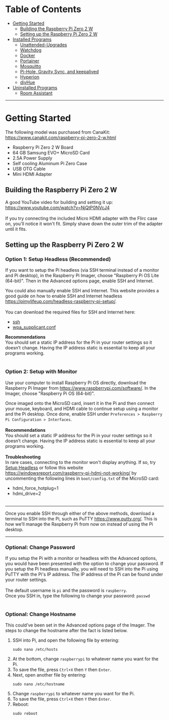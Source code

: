 # Table of Contents
* [Getting Started](#Getting-Started)
  * [Building the Raspberry Pi Zero 2 W](#Building-the-Raspberry-Pi-Zero-2-W)
  * [Setting up the Raspberry Pi Zero 2 W](#Setting-up-the-Raspberry-Pi-Zero-2-W) 
* [Installed Programs](/Raspberry%20Pi%20Zero%202%20W/Installed%20Programs/)
  * [Unattended-Upgrades](/Raspberry%20Pi%20Zero%202%20W/Installed%20Programs/01%20-%20Unattended-Upgrades.md)
  * [Watchdog](/Raspberry%20Pi%20Zero%202%20W/Installed%20Programs/02%20-%20Watchdog.md)
  * [Docker](/Raspberry%20Pi%20Zero%202%20W/Installed%20Programs/03%20-%20Docker.md)
  * [Portainer](/Raspberry%20Pi%20Zero%202%20W/Installed%20Programs/04%20-%20Portainer.md)
  * [Mosquitto](/Raspberry%20Pi%20Zero%202%20W/Installed%20Programs/05%20-%20Mosquitto.md)
  * [Pi-Hole, Gravity Sync, and keepalived](/Raspberry%20Pi%20Zero%202%20W/Installed%20Programs/06%20-%20Pi-Hole%2C%20Gravity%20Sync%2C%20and%20keepalived.md)
  * [Hyperion](/Raspberry%20Pi%20Zero%202%20W/Installed%20Programs/07%20-%20Hyperion)
  * [diyHue](/Raspberry%20Pi%20Zero%202%20W/Installed%20Programs/08%20-%20diyHue.md)
* [Uninstalled Programs](/Raspberry%20Pi%20Zero%202%20W/Uninstalled%20Programs/)
  * [Room Assistant](/Raspberry%20Pi%20Zero%202%20W/Uninstalled%20Programs/01%20-%20Room%20Assistant.md)

***

# Getting Started
The following model was purchased from CanaKit: https://www.canakit.com/raspberry-pi-zero-2-w.html
* Raspberry Pi Zero 2 W Board
* 64 GB Samsung EVO+ MicroSD Card
* 2.5A Power Supply
* Self cooling Aluminum Pi Zero Case
* USB OTG Cable
* Mini HDMI Adapter
## Building the Raspberry Pi Zero 2 W
A good YouTube video for building and setting it up: https://www.youtube.com/watch?v=NjQtP0NVcJ4 <br><br>
If you try connecting the included Micro HDMI adapter with the Flirc case on, you'll notice it won't fit. Simply shave down the outer trim of the adapter until it fits.

## Setting up the Raspberry Pi Zero 2 W
### Option 1: Setup Headless (Recommended)
If you want to setup the Pi headless (via SSH terminal instead of a monitor and Pi desktop), in the Raspberry Pi Imager, choose "Raspberry Pi OS Lite (64-bit)". Then in the Advanced options page, enable SSH and Internet.

You could also manually enable SSH and Internet. This website provides a good guide on how to enable SSH and Internet headless https://pimylifeup.com/headless-raspberry-pi-setup/. <br><br>
You can download the required files for SSH and Internet here:
* [ssh](https://github.com/justinknguyen/PiGuide/blob/349dbb43f6d59b7d5426713397d484182c751744/ssh) <br>
* [wpa_supplicant.conf](https://github.com/justinknguyen/PiGuide/blob/349dbb43f6d59b7d5426713397d484182c751744/wpa_supplicant.conf) 

**Recommendations**<br>
You should set a static IP address for the Pi in your router settings so it doesn’t change. Having the IP address static is essential to keep all your programs working. <br><br>

### Option 2: Setup with Monitor
Use your computer to install Raspberry Pi OS directly, download the Raspberry Pi Imager from https://www.raspberrypi.com/software/. In the Imager, choose "Raspberry Pi OS (64-bit)". <br>

Once imaged onto the MicroSD card, insert it in the Pi and then connect your mouse, keyboard, and HDMI cable to continue setup using a monitor and the Pi desktop. Once done, enable SSH under `Preferences > Raspberry Pi Configuration > Interfaces`. <br><br>
**Recommendations**<br>
You should set a static IP address for the Pi in your router settings so it doesn’t change. Having the IP address static is essential to keep all your programs working. <br><br>
**Troubleshooting** <br>
In rare cases, connecting to the monitor won't display anything. If so, try [Setup Headless](#Setup-Headless) or follow this website https://windowsreport.com/raspberry-pi-hdmi-not-working/ by uncommenting the following lines in `boot/config.txt` of the MicroSD card:
* hdmi_force_hotplug=1
* hdmi_drive=2 
<br><br>
<!-- -->

***********
Once you enable SSH through either of the above methods, download a terminal to SSH into the Pi, such as PuTTY https://www.putty.org/. This is how we’ll manage the Raspberry Pi from now on instead of using the Pi desktop.
***********

### Optional: Change Password
If you setup the Pi with a monitor or headless with the Advanced options, you would have been presented with the option to change your password. If you setup the Pi headless manually, you will need to SSH into the Pi using PuTTY with the Pi's IP address. The IP address of the Pi can be found under your router settings. <br><br>
The default username is `pi` and the password is `raspberry`. <br>
Once you SSH in, type the following to change your password:
`passwd`
<br><br>

### Optional: Change Hostname
This could’ve been set in the Advanced options page of the Imager. The steps to change the hostname after the fact is listed below.
1. SSH into Pi, and open the following file by entering:
    ```
    sudo nano /etc/hosts
    ```
2. At the bottom, change `raspberrypi` to whatever name you want for the Pi.
3. To save the file, press `Ctrl+X` then `Y` then `Enter`.
4. Next, open another file by entering:
    ```
    sudo nano /etc/hostname
    ```
5. Change `raspberrypi` to whatever name you want for the Pi.
6. To save the file, press `Ctrl+X` then `Y` then `Enter`.
7. Reboot:
    ```
    sudo reboot
    ```